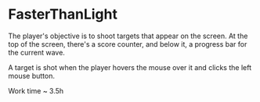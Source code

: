 # FasterThanLight


The player's objective is to shoot targets that appear on the screen. At the top of the screen, there's a score counter, and below it, a progress bar for the current wave.

A target is shot when the player hovers the mouse over it and clicks the left mouse button.

Work time ~ 3.5h
